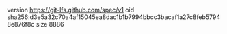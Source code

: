 version https://git-lfs.github.com/spec/v1
oid sha256:d3e5a32c70a4af15045ea8dac1b1b7994bbcc3bacaf1a27c8feb57948e876f8c
size 8886
